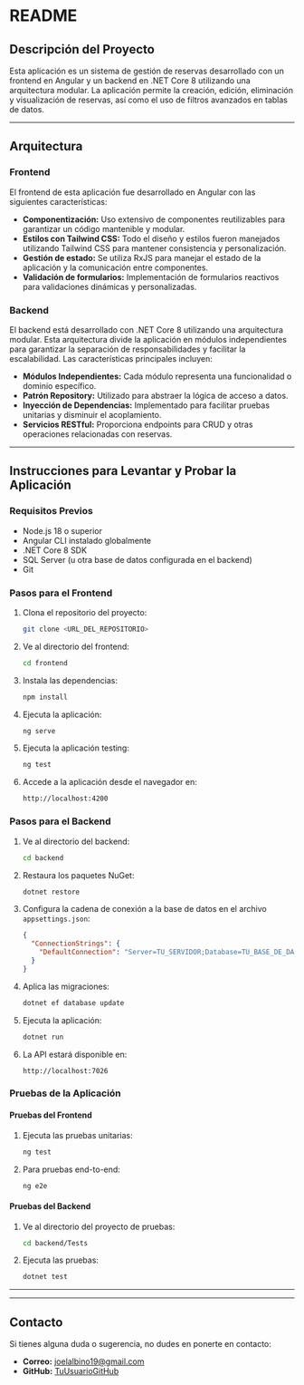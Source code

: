 # README

## Descripción del Proyecto

Esta aplicación es un sistema de gestión de reservas desarrollado con un frontend en Angular y un backend en .NET Core 8 utilizando una arquitectura modular. La aplicación permite la creación, edición, eliminación y visualización de reservas, así como el uso de filtros avanzados en tablas de datos.

---

## Arquitectura

### Frontend
El frontend de esta aplicación fue desarrollado en Angular con las siguientes características:

- **Componentización:** Uso extensivo de componentes reutilizables para garantizar un código mantenible y modular.
- **Estilos con Tailwind CSS:** Todo el diseño y estilos fueron manejados utilizando Tailwind CSS para mantener consistencia y personalización.
- **Gestión de estado:** Se utiliza RxJS para manejar el estado de la aplicación y la comunicación entre componentes.
- **Validación de formularios:** Implementación de formularios reactivos para validaciones dinámicas y personalizadas.

### Backend
El backend está desarrollado con .NET Core 8 utilizando una arquitectura modular. Esta arquitectura divide la aplicación en módulos independientes para garantizar la separación de responsabilidades y facilitar la escalabilidad. Las características principales incluyen:

- **Módulos Independientes:** Cada módulo representa una funcionalidad o dominio específico.
- **Patrón Repository:** Utilizado para abstraer la lógica de acceso a datos.
- **Inyección de Dependencias:** Implementado para facilitar pruebas unitarias y disminuir el acoplamiento.
- **Servicios RESTful:** Proporciona endpoints para CRUD y otras operaciones relacionadas con reservas.

---

## Instrucciones para Levantar y Probar la Aplicación

### Requisitos Previos
- Node.js 18 o superior
- Angular CLI instalado globalmente
- .NET Core 8 SDK
- SQL Server (u otra base de datos configurada en el backend)
- Git

### Pasos para el Frontend
1. Clona el repositorio del proyecto:
   ```bash
   git clone <URL_DEL_REPOSITORIO>
   ```
2. Ve al directorio del frontend:
   ```bash
   cd frontend
   ```
3. Instala las dependencias:
   ```bash
   npm install
   ```
4. Ejecuta la aplicación:
   ```bash
   ng serve
   ```
5. Ejecuta la aplicación testing:
   ```bash
   ng test
   ```
6. Accede a la aplicación desde el navegador en:
   ```
   http://localhost:4200
   ```

### Pasos para el Backend
1. Ve al directorio del backend:
   ```bash
   cd backend
   ```
2. Restaura los paquetes NuGet:
   ```bash
   dotnet restore
   ```
3. Configura la cadena de conexión a la base de datos en el archivo `appsettings.json`:
   ```json
   {
     "ConnectionStrings": {
       "DefaultConnection": "Server=TU_SERVIDOR;Database=TU_BASE_DE_DATOS;Trusted_Connection=True;"
     }
   }
   ```
4. Aplica las migraciones:
   ```bash
   dotnet ef database update
   ```
5. Ejecuta la aplicación:
   ```bash
   dotnet run
   ```
6. La API estará disponible en:
   ```
   http://localhost:7026
   ```

### Pruebas de la Aplicación

#### Pruebas del Frontend
1. Ejecuta las pruebas unitarias:
   ```bash
   ng test
   ```
2. Para pruebas end-to-end:
   ```bash
   ng e2e
   ```

#### Pruebas del Backend
1. Ve al directorio del proyecto de pruebas:
   ```bash
   cd backend/Tests
   ```
2. Ejecuta las pruebas:
   ```bash
   dotnet test
   ```

---

---

## Contacto
Si tienes alguna duda o sugerencia, no dudes en ponerte en contacto:
- **Correo:** joelalbino19@gmail.com
- **GitHub:** [TuUsuarioGitHub](https://github.com/joelalbino19)